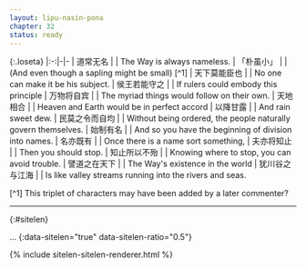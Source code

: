 ```yaml
---
layout: lipu-nasin-pona
chapter: 32
status: ready
---
```


{:.loseta}
|:-:|-|-
| 道常无名       |  | The Way is always nameless.
| 「朴虽小」     |  | (And even though a sapling might be small) [^1]
| 天下莫能臣也   |  | No one can make it be his subject.
| 侯王若能守之   |  | If rulers could embody this principle
| 万物将自宾     |  | The myriad things would follow on their own.
| 天地相合       |  | Heaven and Earth would be in perfect accord
| 以降甘露       |  | And rain sweet dew.
| 民莫之令而自均 |  | Without being ordered, the people naturally govern themselves.
| 始制有名       |  | And so you have the beginning of division into names.
| 名亦既有       |  | Once there is a name sort something,
| 夫亦将知止     |  | Then you should stop.
| 知止所以不殆   |  | Knowing where to stop, you can avoid trouble.
| 譬道之在天下   |  | The Way's existence in the world
| 犹川谷之与江海 |  | Is like valley streams running into the rivers and seas.

[^1] This triplet of characters may have been added by a later commenter?

-------
{:#sitelen}

...
{:data-sitelen="true" data-sitelen-ratio="0.5"}

{% include sitelen-sitelen-renderer.html %}
